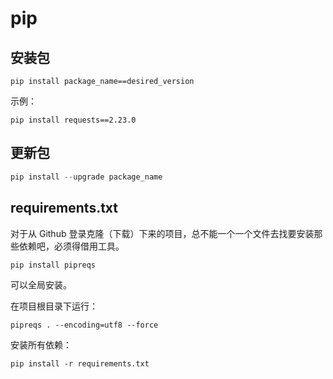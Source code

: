 # pip

## 安装包

```shell
pip install package_name==desired_version
```

示例：

```shell
pip install requests==2.23.0
```

## 更新包

```python
pip install --upgrade package_name
```

## requirements.txt

对于从 Github  登录克隆（下载）下来的项目，总不能一个一个文件去找要安装那些依赖吧，必须得借用工具。

```shell
pip install pipreqs
```

可以全局安装。

在项目根目录下运行：

```shell
pipreqs . --encoding=utf8 --force
```

安装所有依赖：

```shell
pip install -r requirements.txt
```

